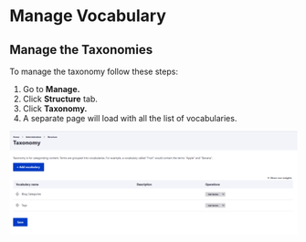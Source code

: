 # Manage Vocabulary

## Manage the Taxonomies

To manage the taxonomy follow these steps:

1. Go to **Manage.**
2. Click **Structure** tab.
3. Click **Taxonomy.**
4. A separate page will load with all the list of vocabularies.

![Taxonomies](<../../../drupal-platform-docs/.gitbook/assets/Taxonomy _ varbase9003d1 (2).png>)
